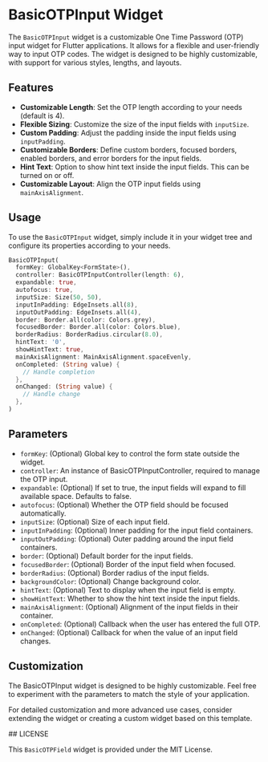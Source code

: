 # BasicOTPInput Widget

The `BasicOTPInput` widget is a customizable One Time Password (OTP) input widget for Flutter applications. It allows for a flexible and user-friendly way to input OTP codes. The widget is designed to be highly customizable, with support for various styles, lengths, and layouts.

## Features

- **Customizable Length**: Set the OTP length according to your needs (default is 4).
- **Flexible Sizing**: Customize the size of the input fields with `inputSize`.
- **Custom Padding**: Adjust the padding inside the input fields using `inputPadding`.
- **Customizable Borders**: Define custom borders, focused borders, enabled borders, and error borders for the input fields.
- **Hint Text**: Option to show hint text inside the input fields. This can be turned on or off.
- **Customizable Layout**: Align the OTP input fields using `mainAxisAlignment`.

## Usage

To use the `BasicOTPInput` widget, simply include it in your widget tree and configure its properties according to your needs.

```dart
BasicOTPInput(
  formKey: GlobalKey<FormState>(),
  controller: BasicOTPInputController(length: 6),
  expandable: true,
  autofocus: true,
  inputSize: Size(50, 50),
  inputInPadding: EdgeInsets.all(8),
  inputOutPadding: EdgeInsets.all(4),
  border: Border.all(color: Colors.grey),
  focusedBorder: Border.all(color: Colors.blue),
  borderRadius: BorderRadius.circular(8.0),
  hintText: '0',
  showHintText: true,
  mainAxisAlignment: MainAxisAlignment.spaceEvenly,
  onCompleted: (String value) {
    // Handle completion
  },
  onChanged: (String value) {
    // Handle change
  },
)
```

## Parameters

* `formKey`: (Optional) Global key to control the form state outside the widget.
* `controller`: An instance of BasicOTPInputController, required to manage the OTP input.
* `expandable`: (Optional) If set to true, the input fields will expand to fill available space. Defaults to false.
* `autofocus`: (Optional) Whether the OTP field should be focused automatically.
* `inputSize`: (Optional) Size of each input field.
* `inputInPadding`: (Optional) Inner padding for the input field containers.
* `inputOutPadding`: (Optional) Outer padding around the input field containers.
* `border`: (Optional) Default border for the input fields.
* `focusedBorder`: (Optional) Border of the input field when focused.
* `borderRadius`: (Optional) Border radius of the input fields.
* `backgroundColor`: (Optional) Change background color.
* `hintText`: (Optional) Text to display when the input field is empty.
* `showHintText`: Whether to show the hint text inside the input fields.
* `mainAxisAlignment`: (Optional) Alignment of the input fields in their container.
* `onCompleted`: (Optional) Callback when the user has entered the full OTP.
* `onChanged`: (Optional) Callback for when the value of an input field changes.

## Customization

The BasicOTPInput widget is designed to be highly customizable. Feel free to experiment with the parameters to match the style of your application.

For detailed customization and more advanced use cases, consider extending the widget or creating a custom widget based on this template.

## LICENSE

This `BasicOTPField` widget is provided under the MIT License.